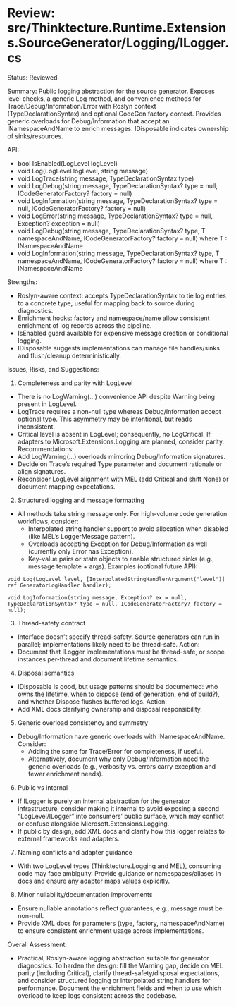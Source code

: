 # Review: src/Thinktecture.Runtime.Extensions.SourceGenerator/Logging/ILogger.cs

Status: Reviewed

Summary:
Public logging abstraction for the source generator. Exposes level checks, a generic Log method, and convenience methods for Trace/Debug/Information/Error with Roslyn context (TypeDeclarationSyntax) and optional CodeGen factory context. Provides generic overloads for Debug/Information that accept an INamespaceAndName to enrich messages. IDisposable indicates ownership of sinks/resources.

API:
- bool IsEnabled(LogLevel logLevel)
- void Log(LogLevel logLevel, string message)
- void LogTrace(string message, TypeDeclarationSyntax type)
- void LogDebug(string message, TypeDeclarationSyntax? type = null, ICodeGeneratorFactory? factory = null)
- void LogInformation(string message, TypeDeclarationSyntax? type = null, ICodeGeneratorFactory? factory = null)
- void LogError(string message, TypeDeclarationSyntax? type = null, Exception? exception = null)
- void LogDebug<T>(string message, TypeDeclarationSyntax? type, T namespaceAndName, ICodeGeneratorFactory? factory = null) where T : INamespaceAndName
- void LogInformation<T>(string message, TypeDeclarationSyntax? type, T namespaceAndName, ICodeGeneratorFactory? factory = null) where T : INamespaceAndName

Strengths:
- Roslyn-aware context: accepts TypeDeclarationSyntax to tie log entries to a concrete type, useful for mapping back to source during diagnostics.
- Enrichment hooks: factory and namespace/name allow consistent enrichment of log records across the pipeline.
- IsEnabled guard available for expensive message creation or conditional logging.
- IDisposable suggests implementations can manage file handles/sinks and flush/cleanup deterministically.

Issues, Risks, and Suggestions:

1) Completeness and parity with LogLevel
- There is no LogWarning(...) convenience API despite Warning being present in LogLevel.
- LogTrace requires a non-null type whereas Debug/Information accept optional type. This asymmetry may be intentional, but reads inconsistent.
- Critical level is absent in LogLevel; consequently, no LogCritical. If adapters to Microsoft.Extensions.Logging are planned, consider parity.
Recommendations:
- Add LogWarning(...) overloads mirroring Debug/Information signatures.
- Decide on Trace’s required Type parameter and document rationale or align signatures.
- Reconsider LogLevel alignment with MEL (add Critical and shift None) or document mapping expectations.

2) Structured logging and message formatting
- All methods take string message only. For high-volume code generation workflows, consider:
  - Interpolated string handler support to avoid allocation when disabled (like MEL’s LoggerMessage pattern).
  - Overloads accepting Exception for Debug/Information as well (currently only Error has Exception).
  - Key-value pairs or state objects to enable structured sinks (e.g., message template + args).
Examples (optional future API):
```
void Log(LogLevel level, [InterpolatedStringHandlerArgument("level")] ref GeneratorLogHandler handler);

void LogInformation(string message, Exception? ex = null, TypeDeclarationSyntax? type = null, ICodeGeneratorFactory? factory = null);
```

3) Thread-safety contract
- Interface doesn’t specify thread-safety. Source generators can run in parallel; implementations likely need to be thread-safe.
Action:
- Document that ILogger implementations must be thread-safe, or scope instances per-thread and document lifetime semantics.

4) Disposal semantics
- IDisposable is good, but usage patterns should be documented: who owns the lifetime, when to dispose (end of generation, end of build?), and whether Dispose flushes buffered logs.
Action:
- Add XML docs clarifying ownership and disposal responsibility.

5) Generic overload consistency and symmetry
- Debug/Information have generic overloads with INamespaceAndName. Consider:
  - Adding the same for Trace/Error for completeness, if useful.
  - Alternatively, document why only Debug/Information need the generic overloads (e.g., verbosity vs. errors carry exception and fewer enrichment needs).

6) Public vs internal
- If ILogger is purely an internal abstraction for the generator infrastructure, consider making it internal to avoid exposing a second “LogLevel/ILogger” into consumers’ public surface, which may conflict or confuse alongside Microsoft.Extensions.Logging.
- If public by design, add XML docs and clarify how this logger relates to external frameworks and adapters.

7) Naming conflicts and adapter guidance
- With two LogLevel types (Thinktecture.Logging and MEL), consuming code may face ambiguity. Provide guidance or namespaces/aliases in docs and ensure any adapter maps values explicitly.

8) Minor nullability/documentation improvements
- Ensure nullable annotations reflect guarantees, e.g., message must be non-null.
- Provide XML docs for parameters (type, factory, namespaceAndName) to ensure consistent enrichment usage across implementations.

Overall Assessment:
- Practical, Roslyn-aware logging abstraction suitable for generator diagnostics. To harden the design: fill the Warning gap, decide on MEL parity (including Critical), clarify thread-safety/disposal expectations, and consider structured logging or interpolated string handlers for performance. Document the enrichment fields and when to use which overload to keep logs consistent across the codebase.
